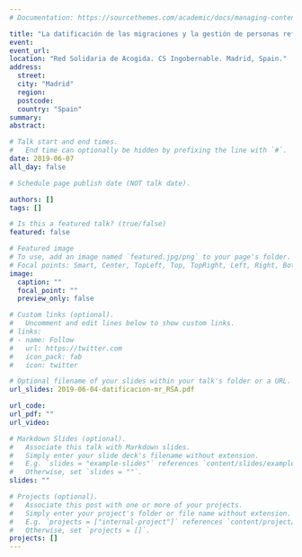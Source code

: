 ```yaml
---
# Documentation: https://sourcethemes.com/academic/docs/managing-content/

title: "La datificación de las migraciones y la gestión de personas refugiadas"
event: 
event_url:
location: "Red Solidaria de Acogida. CS Ingobernable. Madrid, Spain."
address:
  street:
  city: "Madrid"
  region:
  postcode:
  country: "Spain" 
summary:
abstract:

# Talk start and end times.
#   End time can optionally be hidden by prefixing the line with `#`.
date: 2019-06-07
all_day: false

# Schedule page publish date (NOT talk date).

authors: []
tags: []

# Is this a featured talk? (true/false)
featured: false

# Featured image
# To use, add an image named `featured.jpg/png` to your page's folder. 
# Focal points: Smart, Center, TopLeft, Top, TopRight, Left, Right, BottomLeft, Bottom, BottomRight.
image:
  caption: ""
  focal_point: ""
  preview_only: false

# Custom links (optional).
#   Uncomment and edit lines below to show custom links.
# links:
# - name: Follow
#   url: https://twitter.com
#   icon_pack: fab
#   icon: twitter

# Optional filename of your slides within your talk's folder or a URL.
url_slides: 2019-06-04-datificacion-mr_RSA.pdf

url_code:
url_pdf: ""
url_video:

# Markdown Slides (optional).
#   Associate this talk with Markdown slides.
#   Simply enter your slide deck's filename without extension.
#   E.g. `slides = "example-slides"` references `content/slides/example-slides.md`.
#   Otherwise, set `slides = ""`.
slides: ""

# Projects (optional).
#   Associate this post with one or more of your projects.
#   Simply enter your project's folder or file name without extension.
#   E.g. `projects = ["internal-project"]` references `content/project/deep-learning/index.md`.
#   Otherwise, set `projects = []`.
projects: []
---
```

